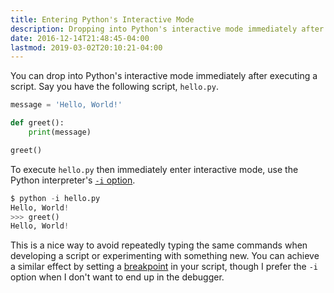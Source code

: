 ```yaml
---
title: Entering Python's Interactive Mode
description: Dropping into Python's interactive mode immediately after executing a script.
date: 2016-12-14T21:48:45-04:00
lastmod: 2019-03-02T20:10:21-04:00
---
```


You can drop into Python's interactive mode immediately after executing a script. Say you have the following script, `hello.py`.

```python
message = 'Hello, World!'

def greet():
    print(message)

greet()
```

To execute `hello.py` then immediately enter interactive mode, use the Python interpreter's [`-i` option](https://docs.python.org/3/using/cmdline.html#cmdoption-i).

```python
$ python -i hello.py
Hello, World!
>>> greet()
Hello, World!
```

This is a nice way to avoid repeatedly typing the same commands when developing a script or experimenting with something new. You can achieve a similar effect by setting a [breakpoint](https://docs.python.org/3/library/pdb.html#pdb.set_trace) in your script, though I prefer the `-i` option when I don't want to end up in the debugger.
